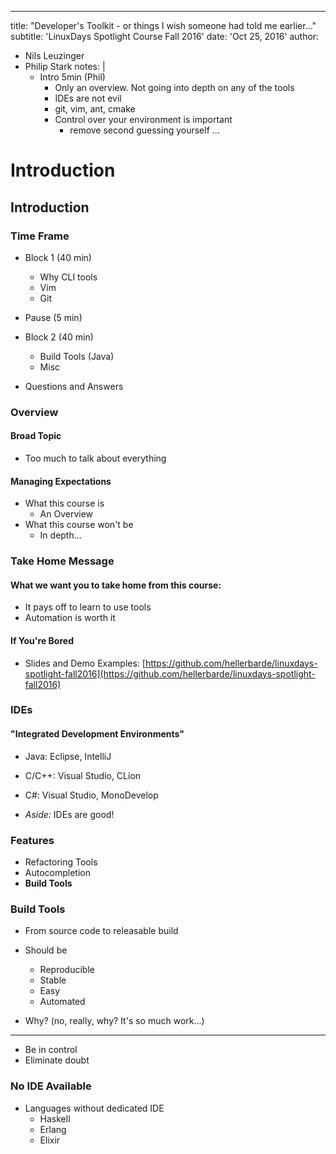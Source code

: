 
---
title: "Developer's Toolkit - or things I wish someone had told me earlier..."
subtitle:  'LinuxDays Spotlight Course Fall 2016'
date: 'Oct 25, 2016'
author:
- Nils Leuzinger
- Philip Stark
notes: |
    - Intro 5min (Phil)
      - Only an overview. Not going into depth on any of the tools
      - IDEs are not evil
      - git, vim, ant, cmake
      - Control over your environment is important
        - remove second guessing yourself
...

# Introduction

## Introduction

### Time Frame

- Block 1 (40 min) 
    - Why CLI tools
    - Vim
    - Git

- Pause (5 min)

- Block 2 (40 min)
    - Build Tools (Java)
    - Misc

- Questions and Answers

### Overview

#### Broad Topic
- Too much to talk about everything

#### Managing Expectations
- What this course is
    - An Overview
- What this course won't be
    - In depth...

### Take Home Message

#### What we want you to take home from this course:

- It pays off to learn to use tools
- Automation is worth it

#### If You're Bored
- Slides and Demo Examples:
    [https://github.com/hellerbarde/linuxdays-spotlight-fall2016](https://github.com/hellerbarde/linuxdays-spotlight-fall2016)  

### IDEs

#### "Integrated Development Environments"

- Java: Eclipse, IntelliJ
- C/C++: Visual Studio, CLion
- C#: Visual Studio, MonoDevelop

- *Aside:* IDEs are good!

### Features 

- Refactoring Tools
- Autocompletion
- **Build Tools**

### Build Tools

- From source code to releasable build
- Should be 
    - Reproducible
    - Stable
    - Easy
    - Automated

- Why? (no, really, why? It's so much work...)

---

- Be in control
- Eliminate doubt 

### No IDE Available

- Languages without dedicated IDE
    - Haskell
    - Erlang
    - Elixir

